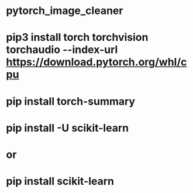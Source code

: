 # pytorch_image_cleaner

# pip3 install torch torchvision torchaudio --index-url https://download.pytorch.org/whl/cpu

# pip install torch-summary


# pip install -U scikit-learn
# or 
# pip install scikit-learn
